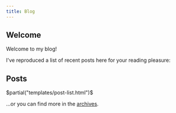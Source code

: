 ```yaml
---
title: Blog
---
```


## Welcome

<p>Welcome to my blog!</p>

<p>I've reproduced a list of recent posts here for your reading pleasure:</p>

<h2>Posts</h2>
$partial("templates/post-list.html")$

<p>…or you can find more in the <a href="/archive.html">archives</a>.</p>
